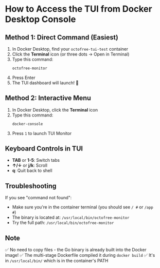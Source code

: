 # How to Access the TUI from Docker Desktop Console

## Method 1: Direct Command (Easiest)

1. In Docker Desktop, find your `octofree-tui-test` container
2. Click the **Terminal** icon (or three dots → Open in Terminal)
3. Type this command:
   ```bash
   octofree-monitor
   ```
4. Press Enter
5. The TUI dashboard will launch! 🎉

## Method 2: Interactive Menu

1. In Docker Desktop, click the **Terminal** icon
2. Type this command:
   ```bash
   docker-console
   ```
3. Press `1` to launch TUI Monitor

## Keyboard Controls in TUI

- **TAB** or **1-5**: Switch tabs
- **↑/↓** or **j/k**: Scroll
- **q**: Quit back to shell

## Troubleshooting

If you see "command not found":
- Make sure you're in the container terminal (you should see `/ #` or `/app #`)
- The binary is located at: `/usr/local/bin/octofree-monitor`
- Try the full path: `/usr/local/bin/octofree-monitor`

## Note

✅ No need to copy files - the Go binary is already built into the Docker image!
✅ The multi-stage Dockerfile compiled it during `docker build`
✅ It's in `/usr/local/bin/` which is in the container's PATH
